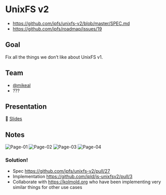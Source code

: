 # UnixFS v2

* https://github.com/ipfs/unixfs-v2/blob/master/SPEC.md
* https://github.com/ipfs/roadmap/issues/19

## Goal

Fix all the things we don’t like about UnixFS v1.

## Team

* [@mikeal](https://github.com/mikeal)
* ???

## Presentation

🎤 [Slides](https://docs.google.com/presentation/d/105KwT6ZmcneywGnvUyww5y-u_GHSY0FFQ0yIXZQf7Y0/edit#slide=id.g5c6a5171f6_0_287)

## Notes

![Page-01](https://user-images.githubusercontent.com/579/60385365-c0a85d80-9a88-11e9-82e1-ef94aa07f849.jpeg)
![Page-02](https://user-images.githubusercontent.com/579/60385367-c56d1180-9a88-11e9-94c0-d9e56e8795c9.jpeg)
![Page-03](https://user-images.githubusercontent.com/579/60385369-c9992f00-9a88-11e9-8a61-f846cc529d1b.jpeg)
![Page-04](https://user-images.githubusercontent.com/579/60385371-cdc54c80-9a88-11e9-9847-9a68444c9349.jpeg)

### Solution!

* Spec https://github.com/ipfs/unixfs-v2/pull/27
* Implementation https://github.com/ipld/js-unixfsv2/pull/3
* Collaborate with https://kolmold.org who have been implementing very similar things for other use cases
